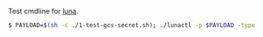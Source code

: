 Test cmdline for [luna](https://github.com/flowerinthenight/luna/).

```sh
$ PAYLOAD=$(sh -c ./1-test-gcs-secret.sh); ./lunactl -p $PAYLOAD -type 'x:'
```
